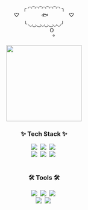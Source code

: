 

<div align="center">
 <div>
<p>╭ ◜◝ ͡ ◜◝ ͡ ◜◝ ͡ ◜◝ ͡ ◜◝ ╮<br/>
♡ &nbsp; &nbsp; &nbsp; &nbsp; &nbsp; &nbsp; &nbsp; 🐟  &nbsp; &nbsp; &nbsp; &nbsp; &nbsp; &nbsp; &nbsp;♡<br/>
╰ ◟◞ ͜ ◟ ͜ ◟◞ ͜ ◟ ͜ ◟◞◟◞╯<br/>
⠀⠀⠀⠀O<br/>
⠀⠀⠀⠀⠀°</p>
<img src="https://th.bing.com/th/id/OIG2.N6o6s1hH8PuPTNm8mu3e?pid=ImgGn" width="200" height="200"/>
</div>
</div>

<h3 align="center">✨ Tech Stack ✨</h3>
<div align="center">
   <img src="https://img.shields.io/badge/next.js-f4d0eb?style=for-the-badge&logo=next.js&logoColor=white">&nbsp
  <img src="https://img.shields.io/badge/react-cfeff5?style=for-the-badge&logo=react&logoColor=61DAFB" />&nbsp
   <img src="https://img.shields.io/badge/typescript-d6eede?style=for-the-badge&logo=typescript&logoColor=white" />&nbsp
</div>

<div align="center">
  <img src="https://img.shields.io/badge/tailwindcss-DB7093?style=for-the-badge&logo=tailwindcss&logoColor=ffd35b" />&nbsp
    <img src="https://img.shields.io/badge/javascript-c7d9fd.svg?style=for-the-badge&logo=javascript&logoColor=20232a" />&nbsp
  <img src="https://img.shields.io/badge/html5-d3f1ec.svg?style=for-the-badge&logo=html5&logoColor=white" />&nbsp

</div>

<br>



<h3 align="center">🛠 Tools 🛠</h3>
<div align="center">
  <img src="https://img.shields.io/badge/git-f5d0d7.svg?style=for-the-badge&logo=git&logoColor=white" />&nbsp
  <img src="https://img.shields.io/badge/github-ffe3e8.svg?style=for-the-badge&logo=github&logoColor=white" />&nbsp
   <img src="https://img.shields.io/badge/VSCode-fffacd.svg?style=for-the-badge&logo=visual-studio-code&logoColor=22ABF3" />&nbsp
</div>

  <div align="center">
  <img src="https://img.shields.io/badge/figma-d0f5e3.svg?style=for-the-badge&logo=figma&logoColor=white" />&nbsp
   <img src="https://img.shields.io/badge/Notion-edacb1.svg?style=for-the-badge&logo=notion&logoColor=black" />&nbsp
</div>

</div>


